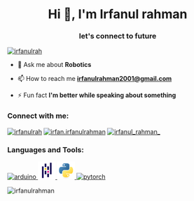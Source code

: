 <h1 align="center">Hi 👋, I'm Irfanul rahman</h1>
<h3 align="center">let's connect to future</h3>

<p align="left"> <a href="https://twitter.com/irfanulrah" target="blank"><img src="https://img.shields.io/twitter/follow/irfanulrah?logo=twitter&style=for-the-badge" alt="irfanulrah" /></a> </p>

- 💬 Ask me about **Robotics**

- 📫 How to reach me **irfanulrahman2001@gmail.com**

- ⚡ Fun fact **I'm better while speaking about something**

<h3 align="left">Connect with me:</h3>
<p align="left">
<a href="https://twitter.com/irfanulrah" target="blank"><img align="center" src="https://raw.githubusercontent.com/rahuldkjain/github-profile-readme-generator/master/src/images/icons/Social/twitter.svg" alt="irfanulrah" height="30" width="40" /></a>
<a href="https://fb.com/irfan.irfanulrahman" target="blank"><img align="center" src="https://raw.githubusercontent.com/rahuldkjain/github-profile-readme-generator/master/src/images/icons/Social/facebook.svg" alt="irfan.irfanulrahman" height="30" width="40" /></a>
<a href="https://instagram.com/irfanul_rahman_" target="blank"><img align="center" src="https://raw.githubusercontent.com/rahuldkjain/github-profile-readme-generator/master/src/images/icons/Social/instagram.svg" alt="irfanul_rahman_" height="30" width="40" /></a>
</p>

<h3 align="left">Languages and Tools:</h3>
<p align="left"> <a href="https://www.arduino.cc/" target="_blank" rel="noreferrer"> <img src="https://cdn.worldvectorlogo.com/logos/arduino-1.svg" alt="arduino" width="40" height="40"/> </a> <a href="https://pandas.pydata.org/" target="_blank" rel="noreferrer"> <img src="https://raw.githubusercontent.com/devicons/devicon/2ae2a900d2f041da66e950e4d48052658d850630/icons/pandas/pandas-original.svg" alt="pandas" width="40" height="40"/> </a> <a href="https://www.python.org" target="_blank" rel="noreferrer"> <img src="https://raw.githubusercontent.com/devicons/devicon/master/icons/python/python-original.svg" alt="python" width="40" height="40"/> </a> <a href="https://pytorch.org/" target="_blank" rel="noreferrer"> <img src="https://www.vectorlogo.zone/logos/pytorch/pytorch-icon.svg" alt="pytorch" width="40" height="40"/> </a> </p>

<p><img align="center" src="https://github-readme-stats.vercel.app/api/top-langs?username=irfanulrahman&show_icons=true&locale=en&layout=compact" alt="irfanulrahman" /></p>
